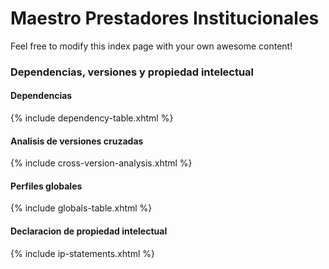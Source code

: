 # Maestro Prestadores Institucionales

Feel free to modify this index page with your own awesome content!
### Dependencias, versiones y propiedad intelectual

#### Dependencias

{% include dependency-table.xhtml %}

#### Analisis de versiones cruzadas

{% include cross-version-analysis.xhtml %}

#### Perfiles globales

{% include globals-table.xhtml %}

#### Declaracion de propiedad intelectual

{% include ip-statements.xhtml %}